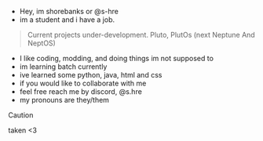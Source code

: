 - Hey, im shorebanks or @s-hre
- im a student and i have a job.
> Current projects under-development.
> Pluto, PlutOs (next Neptune And NeptOS)
- I like coding, modding, and doing things im not supposed to
- im learning batch currently
- ive learned some python, java, html and css
- if you would like to collaborate with me
- feel free reach me by discord, @s.hre
- my pronouns are they/them
> [!caution]
>  taken <3

<!---
s-hre/s-hre is a ✨ special ✨ repository because its `README.md` (this file) appears on your GitHub profile.
You can click the Preview link to take a look at your changes.
--->
